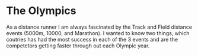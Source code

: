 # The Olympics
As a distance runner I am always fascinated by the Track and Field distance events (5000m, 10000, and Marathon). I wanted to know two things, which coutries has had the most success in each of the 3 events and are the competetors getting faster through out each Olympic year.
